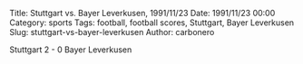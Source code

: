 Title: Stuttgart vs. Bayer Leverkusen, 1991/11/23
Date: 1991/11/23 00:00
Category: sports
Tags: football, football scores, Stuttgart, Bayer Leverkusen
Slug: stuttgart-vs-bayer-leverkusen
Author: carbonero


Stuttgart 2 - 0 Bayer Leverkusen
